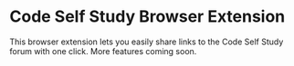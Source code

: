 # Code Self Study Browser Extension

This browser extension lets you easily share links to the Code Self Study forum with one click. More features coming soon.
